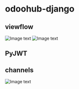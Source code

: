 # odoohub-django

## viewflow
![Image text](https://github.com/huakkai/odoohub-django/blob/master/git-img/viewflow-login.jpg)
![Image text](https://github.com/huakkai/odoohub-django/blob/master/git-img/viewflow-index.jpg)

## PyJWT

## channels
![Image text](https://github.com/huakkai/odoohub-django/blob/master/git-img/channels.jpg)